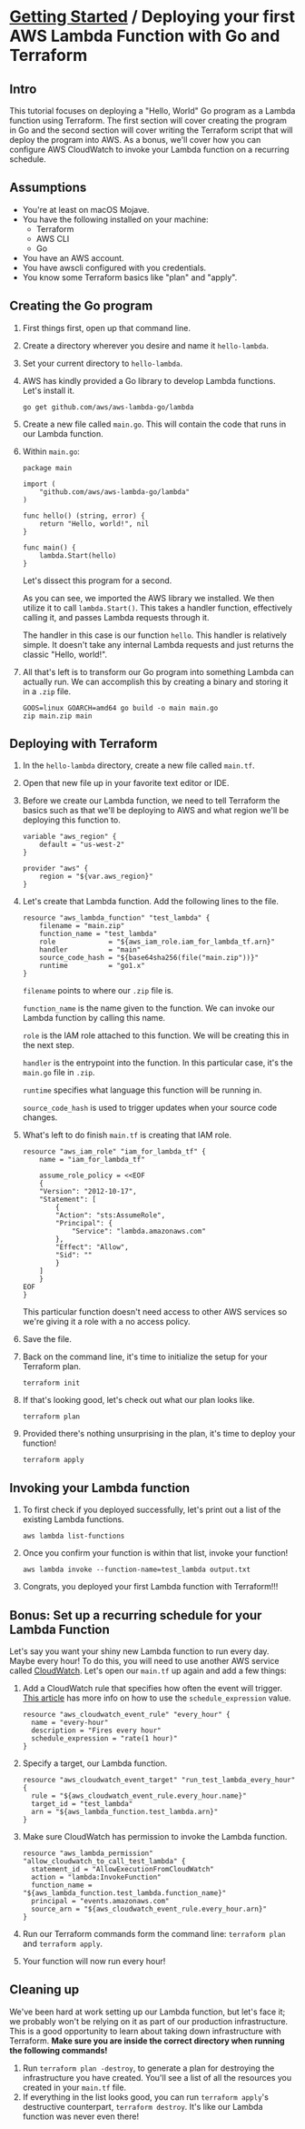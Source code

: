 # [Getting Started](./README.md) / Deploying your first AWS Lambda Function with Go and Terraform

## Intro
This tutorial focuses on deploying a "Hello, World" Go program as a Lambda function using Terraform. The first section will cover creating the program in Go and the second section will cover writing the Terraform script that will deploy the program into AWS. As a bonus, we'll cover how you can configure AWS CloudWatch to invoke your Lambda function on a recurring schedule.

## Assumptions
* You're at least on macOS Mojave.
* You have the following installed on your machine:
  * Terraform
  * AWS CLI
  * Go
* You have an AWS account.
* You have awscli configured with you credentials.
* You know some Terraform basics like "plan" and "apply".

## Creating the Go program
1. First things first, open up that command line.
2. Create a directory wherever you desire and name it `hello-lambda`.
3. Set your current directory to `hello-lambda`.
4. AWS has kindly provided a Go library to develop Lambda functions. Let's install it.

    ```
    go get github.com/aws/aws-lambda-go/lambda
    ```

5. Create a new file called `main.go`. This will contain the code that runs in our Lambda function.
6. Within `main.go`:

    ```
    package main

    import (
        "github.com/aws/aws-lambda-go/lambda"
    )

    func hello() (string, error) {
        return "Hello, world!", nil
    }

    func main() {
        lambda.Start(hello)
    }

    ```

    Let's dissect this program for a second.

    As you can see, we imported the AWS library we installed. We then utilize it to call `lambda.Start()`. This takes a handler function, effectively calling it, and passes Lambda requests through it. 

    The handler in this case is our function `hello`. This handler is relatively simple. It doesn't take any internal Lambda requests and just returns the classic "Hello, world!".

7. All that's left is to transform our Go program into something Lambda can actually run. We can accomplish this by creating a binary and storing it in a `.zip` file.

    ```
    GOOS=linux GOARCH=amd64 go build -o main main.go
    zip main.zip main
    ```

## Deploying with Terraform
1. In the `hello-lambda` directory, create a new file called `main.tf`.
2. Open that new file up in your favorite text editor or IDE.
3. Before we create our Lambda function, we need to tell Terraform the basics such as that we'll be deploying to AWS and what region we'll be deploying this function to.

    ```
    variable "aws_region" {
        default = "us-west-2"
    }

    provider "aws" {
        region = "${var.aws_region}"
    }
    ```

4. Let's create that Lambda function. Add the following lines to the file.

    ```
    resource "aws_lambda_function" "test_lambda" {
        filename = "main.zip"
        function_name = "test_lambda"
        role             = "${aws_iam_role.iam_for_lambda_tf.arn}"
        handler          = "main"
        source_code_hash = "${base64sha256(file("main.zip"))}"
        runtime          = "go1.x"
    }
    ```

    `filename` points to where our `.zip` file is.

    `function_name` is the name given to the function. We can invoke our Lambda function by calling this name.

    `role` is the IAM role attached to this function. We will be creating this in the next step.

    `handler` is the entrypoint into the function. In this particular case, it's the `main.go` file in `.zip`.

    `runtime` specifies what language this function will be running in.

    `source_code_hash` is used to trigger updates when your source code changes.

5. What's left to do finish `main.tf` is creating that IAM role.
    ```
    resource "aws_iam_role" "iam_for_lambda_tf" {
        name = "iam_for_lambda_tf"

        assume_role_policy = <<EOF
        {
        "Version": "2012-10-17",
        "Statement": [
            {
            "Action": "sts:AssumeRole",
            "Principal": {
                "Service": "lambda.amazonaws.com"
            },
            "Effect": "Allow",
            "Sid": ""
            }
        ]
        }
    EOF
    }
    ```

    This particular function doesn't need access to other AWS services so we're giving it a role with a no access policy.

6. Save the file.
7. Back on the command line, it's time to initialize the setup for your Terraform plan.
   ```
   terraform init
   ```
8. If that's looking good, let's check out what our plan looks like.
    ```
    terraform plan
    ```
9. Provided there's nothing unsurprising in the plan, it's time to deploy your function!
    ```
    terraform apply
    ```

## Invoking your Lambda function
1. To first check if you deployed successfully, let's print out a list of the existing Lambda functions.
    ```
    aws lambda list-functions
    ```
2. Once you confirm your function is within that list, invoke your function!
   ```
   aws lambda invoke --function-name=test_lambda output.txt
   ```

3. Congrats, you deployed your first Lambda function with Terraform!!!

## Bonus: Set up a recurring schedule for your Lambda Function
Let's say you want your shiny new Lambda function to run every day. Maybe every hour! To do this, you will need to use another AWS service called [CloudWatch](https://aws.amazon.com/cloudwatch/). Let's open our `main.tf` up again and add a few things:

1. Add a CloudWatch rule that specifies how often the event will trigger. [This article](https://docs.aws.amazon.com/AmazonCloudWatch/latest/events/ScheduledEvents.html) has more info on how to use the `schedule_expression` value.
    ```
    resource "aws_cloudwatch_event_rule" "every_hour" {
      name = "every-hour"
      description = "Fires every hour"
      schedule_expression = "rate(1 hour)"
    }
    ```
2. Specify a target, our Lambda function.
    ```
    resource "aws_cloudwatch_event_target" "run_test_lambda_every_hour" {
      rule = "${aws_cloudwatch_event_rule.every_hour.name}"
      target_id = "test_lambda"
      arn = "${aws_lambda_function.test_lambda.arn}"
    }
    ```
3. Make sure CloudWatch has permission to invoke the Lambda function.
    ```
    resource "aws_lambda_permission" "allow_cloudwatch_to_call_test_lambda" {
      statement_id = "AllowExecutionFromCloudWatch"
      action = "lambda:InvokeFunction"
      function_name = "${aws_lambda_function.test_lambda.function_name}"
      principal = "events.amazonaws.com"
      source_arn = "${aws_cloudwatch_event_rule.every_hour.arn}"
    }
    ```
4. Run our Terraform commands form the command line: `terraform plan` and `terraform apply`.

5. Your function will now run every hour!

## Cleaning up
We've been hard at work setting up our Lambda function, but let's face it; we probably won't be relying on it as part of our production infrastructure. This is a good opportunity to learn about taking down infrastructure with Terraform. __Make sure you are inside the correct directory when running the following commands!__ 

1. Run `terraform plan -destroy`, to generate a plan for destroying the infrastructure you have created. You'll see a list of all the resources you created in your `main.tf` file.
2. If everything in the list looks good, you can run `terraform apply`'s destructive counterpart, `terraform destroy`. It's like our Lambda function was never even there!
